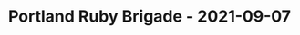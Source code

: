 ---
layout: post
title: Portland Ruby Brigade - 2021-09-07
datetime: '2021-09-07T21:00:00-04:00'
name: Portland Ruby Brigade
external_url: https://www.meetup.com/Portland-Ruby-Brigade/events/279922844/
online_event: true
year_month: 2021-09
---